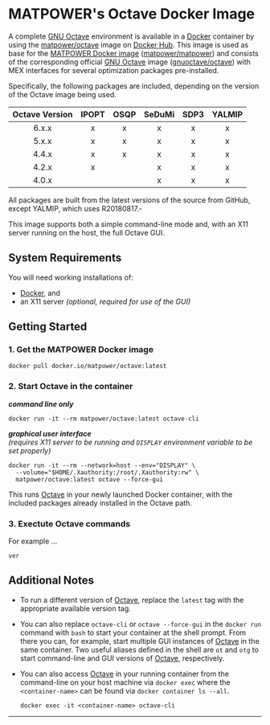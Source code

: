 MATPOWER's Octave Docker Image
==============================

A complete [GNU Octave][1] environment is available in a [Docker][2]
container by using the [matpower/octave][3] image on [Docker Hub][4].
This image is used as base for the [MATPOWER Docker image][5]
([matpower/matpower][5]) and consists of the corresponding official [GNU
Octave][1] image ([gnuoctave/octave][6]) with MEX interfaces for several
optimization packages pre-installed.

Specifically, the following packages are included, depending on the
version of the Octave image being used.

| Octave Version |  IPOPT  | OSQP | SeDuMi | SDP3 | YALMIP |
| :------------: | :-----: | :--: | :----: | :--: | :----: |
|     6.x.x      |    x    |  x   |   x    |  x   |   x    |
|     5.x.x      |    x    |  x   |   x    |  x   |   x    |
|     4.4.x      |    x    |  x   |   x    |  x   |   x    |
|     4.2.x      |    x    |      |   x    |  x   |   x    |
|     4.0.x      |         |      |   x    |  x   |   x    |

All packages are built from the latest versions of the source from GitHub,
except YALMIP, which uses R20180817.-

This image supports both a simple command-line mode and, with an X11
server running on the host, the full Octave GUI.


System Requirements
-------------------

You will need working installations of:
- [Docker][7], and
- an X11 server _(optional, required for use of the GUI)_


Getting Started
---------------

### 1. Get the MATPOWER Docker image
```
docker pull docker.io/matpower/octave:latest
```

### 2. Start Octave in the container

**_command line only_**
```
docker run -it --rm matpower/octave:latest octave-cli
```

**_graphical user interface_**  
_(requires X11 server to be running and `DISPLAY` environment variable
to be set properly)_
```
docker run -it --rm --network=host --env="DISPLAY" \
  --volume="$HOME/.Xauthority:/root/.Xauthority:rw" \
  matpower/octave:latest octave --force-gui
```

This runs [Octave][1] in your newly launched Docker container, with
the included packages already installed in the Octave path.


### 3. Exectute Octave commands

For example ...
```
ver
```


Additional Notes
----------------

- To run a different version of [Octave][1], replace the `latest` tag
  with the appropriate available version tag.

- You can also replace `octave-cli` or `octave --force-gui` in the
  `docker run` command with `bash` to start your container at the shell
  prompt. From there you can, for example, start multiple GUI instances of
  [Octave][1] in the same container. Two useful aliases defined in the shell
  are `ot` and `otg` to start command-line and GUI versions of [Octave][1],
  respectively.

- You can also access [Octave][1] in your running container from the
  command-line on your host machine via `docker exec` where the
  `<container-name>` can be found via `docker container ls --all`.
  ```
  docker exec -it <container-name> octave-cli
  ```


---

[1]: https://octave.org
[2]: https://www.docker.com
[3]: https://hub.docker.com/r/matpower/octave
[4]: https://hub.docker.com/
[5]: https://hub.docker.com/r/matpower/matpower
[6]: https://hub.docker.com/r/gnuoctave/octave
[7]: https://www.docker.com/products/docker-desktop

